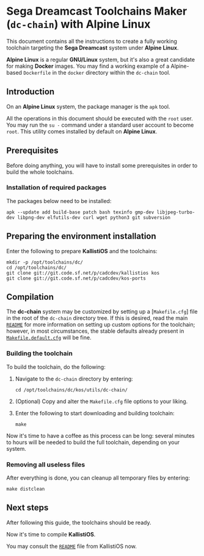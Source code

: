 # Sega Dreamcast Toolchains Maker (`dc-chain`) with Alpine Linux #

This document contains all the instructions to create a fully working
toolchain targeting the **Sega Dreamcast** system under **Alpine Linux**.

**Alpine Linux** is a regular **GNU/Linux** system, but it's also a great
candidate for making **Docker** images. You may find a working example of a
Alpine-based `Dockerfile` in the `docker` directory within the `dc-chain` tool.

## Introduction ##

On an **Alpine Linux** system, the package manager is the `apk` tool.

All the operations in this document should be executed with the `root` user. 
You may run the `su -` command under a standard user account to become `root`. 
This utility comes installed by default on **Alpine Linux**.

## Prerequisites ##

Before doing anything, you will have to install some prerequisites in order to
build the whole toolchains.

### Installation of required packages ###

The packages below need to be installed:
```
apk --update add build-base patch bash texinfo gmp-dev libjpeg-turbo-dev libpng-dev elfutils-dev curl wget python3 git subversion
```	

## Preparing the environment installation ##

Enter the following to prepare **KallistiOS** and the toolchains:
```
mkdir -p /opt/toolchains/dc/
cd /opt/toolchains/dc/
git clone git://git.code.sf.net/p/cadcdev/kallistios kos
git clone git://git.code.sf.net/p/cadcdev/kos-ports
```

## Compilation ##

The **dc-chain** system may be customized by setting up a
[`Makefile.cfg`] file in the root of the `dc-chain` directory tree. If this is
desired, read the main [`README`](../README.md) for more information on
setting up custom options for the toolchain; however, in most circumstances,
the stable defaults already present in
[`Makefile.default.cfg`](../Makefile.default.cfg) will be fine.

### Building the toolchain ###

To build the toolchain, do the following:

1. Navigate to the `dc-chain` directory by entering:
	```
	cd /opt/toolchains/dc/kos/utils/dc-chain/
	```

2. (Optional) Copy and alter the `Makefile.cfg` file options to your liking.

3. Enter the following to start downloading and building toolchain:
	```
	make
	```

Now it's time to have a coffee as this process can be long: several minutes to
hours will be needed to build the full toolchain, depending on your system.

### Removing all useless files ###

After everything is done, you can cleanup all temporary files by entering:
```
make distclean
```

## Next steps ##

After following this guide, the toolchains should be ready.

Now it's time to compile **KallistiOS**.

You may consult the [`README`](../../../doc/README.md) file from KallistiOS now.
